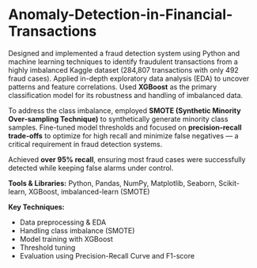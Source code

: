 # Anomaly-Detection-in-Financial-Transactions

Designed and implemented a fraud detection system using Python and machine learning techniques to identify fraudulent transactions from a highly imbalanced Kaggle dataset (284,807 transactions with only 492 fraud cases). Applied in-depth exploratory data analysis (EDA) to uncover patterns and feature correlations. Used **XGBoost** as the primary classification model for its robustness and handling of imbalanced data.

To address the class imbalance, employed **SMOTE (Synthetic Minority Over-sampling Technique)** to synthetically generate minority class samples. Fine-tuned model thresholds and focused on **precision-recall trade-offs** to optimize for high recall and minimize false negatives — a critical requirement in fraud detection systems.

Achieved **over 95% recall**, ensuring most fraud cases were successfully detected while keeping false alarms under control.

**Tools & Libraries:** Python, Pandas, NumPy, Matplotlib, Seaborn, Scikit-learn, XGBoost, imbalanced-learn (SMOTE)

**Key Techniques:**

* Data preprocessing & EDA
* Handling class imbalance (SMOTE)
* Model training with XGBoost
* Threshold tuning
* Evaluation using Precision-Recall Curve and F1-score

